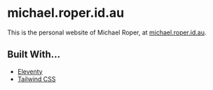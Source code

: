 # michael.roper.id.au

This is the personal website of Michael Roper, at [michael.roper.id.au](https://michael.roper.id.au).

## Built With...

- [Eleventy](https://www.11ty.io/)
- [Tailwind CSS](https://tailwindcss.com)